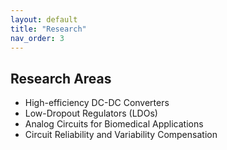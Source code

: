 ```yaml
---
layout: default
title: "Research"
nav_order: 3
---
```


## Research Areas

- High-efficiency DC-DC Converters
- Low-Dropout Regulators (LDOs)
- Analog Circuits for Biomedical Applications
- Circuit Reliability and Variability Compensation
